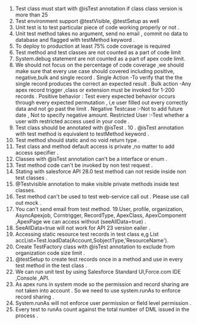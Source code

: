 1. Test class must start with @isTest annotation if class class version is more than 25
2. Test environment support @testVisible, @testSetup as well
3. Unit test is to test particular piece of code working properly or not .
4. Unit test method takes no argument, send no email , commit no data to database and flagged with testMethod keyword .
5. To deploy to production at least 75% code coverage is required 
6. Test method and test classes are not counted as a part of code limit
7. System.debug statement are not counted as a part of apex code limit.
8. We should not focus on the  percentage of code coverage ,we should make sure that every use case should covered including positive, negative,bulk and single record .
Single Action -To verify that the the single record produces the correct an expected result .
Bulk action -Any apex record trigger ,class or extension must be invoked for 1-200 records .
Positive behavior : Test every expected behavior occurs through every expected permutation , i,e user filled out every correctly data and not go past the limit .
Negative Testcase :-Not to add future date , Not to specify negative amount.
Restricted User :-Test whether a user with restricted access used in your code .
9. Test class should be annotated with @isTest .
10 . @isTest annotation with test method  is equivalent to testMethod keyword .
11. Test method should static and no void return type .
12. Test class and method default access is private ,no matter to add access specifier .
13. Classes with @isTest annotation can't be a interface or enum .
14. Test method code can't be invoked by non test request .
15. Stating with salesforce API 28.0 test method can not reside inside non test classes .
16. @Testvisible annotation to make visible private methods inside test classes.
17. Test method can't be used to test web-service call out . Please use call out mock .
18. You can't  send email from test method.
19.User, profile, organization, AsyncApexjob, Corntrigger, RecordType, ApexClass, ApexComponent ,ApexPage we can access without (seeAllData=true) .
20. SeeAllData=true will not work for API 23 version eailer .
21. Accessing static resource test records in test class e,g List<Account> accList=Test.loadData(Account,SobjectType,'ResourceName').
22. Create TestFactory class with @isTest annotation to exclude from organization code size limit .
23. @testSetup to create test records once in a method  and use in every test method in the test class .
24. We can run unit test by using Salesforce Standard UI,Force.com IDE ,Console ,API.
25. As apex runs in system mode so the permission and record sharing are not taken into account . So we need to use system.runAs to enforce record sharing .
26. System.runAs will not enforce user permission or field level permission .
27. Every test to runAs count against the total number of DML issued in the process .
